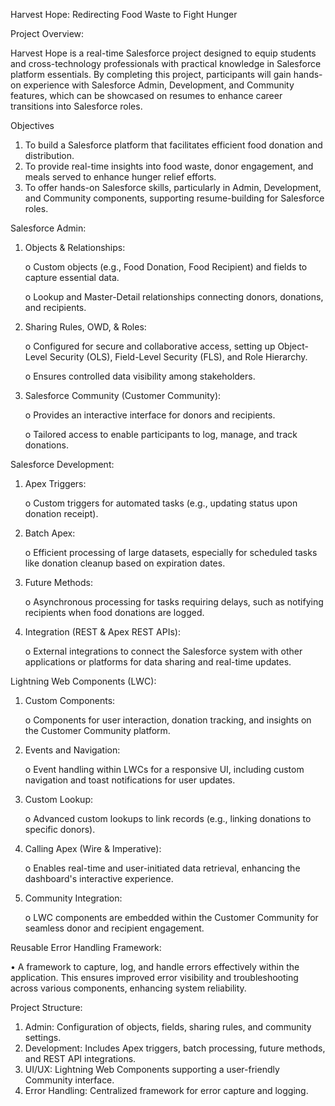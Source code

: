 Harvest Hope: Redirecting Food Waste to Fight Hunger

Project Overview:

Harvest Hope is a real-time Salesforce project designed to equip students and cross-technology professionals with practical knowledge in Salesforce platform essentials. By completing this project, participants will gain hands-on experience with Salesforce Admin, Development, and Community features, which can be showcased on resumes to enhance career transitions into Salesforce roles.

Objectives

1.	To build a Salesforce platform that facilitates efficient food donation and distribution.
2.	To provide real-time insights into food waste, donor engagement, and meals served to enhance hunger relief efforts.
3.	To offer hands-on Salesforce skills, particularly in Admin, Development, and Community components, supporting resume-building for Salesforce roles.
   
Salesforce Admin:

1.	Objects & Relationships:
   
    o	Custom objects (e.g., Food Donation, Food Recipient) and fields to capture essential data.
  	
    o	Lookup and Master-Detail relationships connecting donors, donations, and recipients.
  	
2.	Sharing Rules, OWD, & Roles:
   
	  o	Configured for secure and collaborative access, setting up Object-Level Security (OLS), Field-Level Security (FLS), and Role Hierarchy.
  	
    o	Ensures controlled data visibility among stakeholders.
  	
3.	Salesforce Community (Customer Community):
   
    o	Provides an interactive interface for donors and recipients.
  	
    o	Tailored access to enable participants to log, manage, and track donations.
  	
Salesforce Development:

1.	Apex Triggers:
   
    o	Custom triggers for automated tasks (e.g., updating status upon donation receipt).
  	
2.	Batch Apex:
   
    o	Efficient processing of large datasets, especially for scheduled tasks like donation cleanup based on expiration dates.
  	
3.	Future Methods:
   
    o	Asynchronous processing for tasks requiring delays, such as notifying recipients when food donations are logged.
  	
4.	Integration (REST & Apex REST APIs):
   
    o	External integrations to connect the Salesforce system with other applications or platforms for data sharing and real-time updates.
  	
Lightning Web Components (LWC):

1.	Custom Components:
   
    o	Components for user interaction, donation tracking, and insights on the Customer Community platform.

2.	Events and Navigation:
   
    o	Event handling within LWCs for a responsive UI, including custom navigation and toast notifications for user updates.
  	
3.	Custom Lookup:
   
    o	Advanced custom lookups to link records (e.g., linking donations to specific donors).
  	
4.	Calling Apex (Wire & Imperative):
   
    o	Enables real-time and user-initiated data retrieval, enhancing the dashboard's interactive experience.
  	
5.	Community Integration:
   
     o	LWC components are embedded within the Customer Community for seamless donor and recipient engagement.
  	
Reusable Error Handling Framework:

•	A framework to capture, log, and handle errors effectively within the application. This ensures improved error visibility and troubleshooting across various components, enhancing system reliability.

Project Structure:

1.	Admin: Configuration of objects, fields, sharing rules, and community settings.
2.	Development: Includes Apex triggers, batch processing, future methods, and REST API integrations.
3.	UI/UX: Lightning Web Components supporting a user-friendly Community interface.
4.	Error Handling: Centralized framework for error capture and logging.

